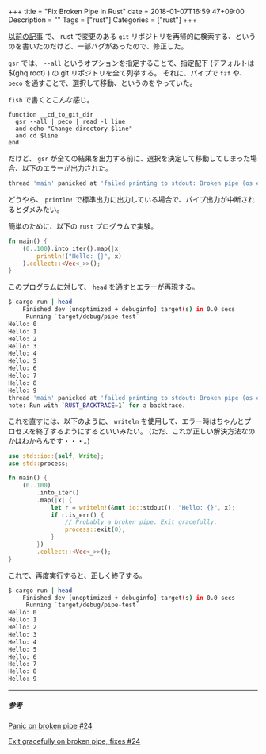 +++
title = "Fix Broken Pipe in Rust"
date = 2018-01-07T16:59:47+09:00
Description = ""
Tags = ["rust"]
Categories = ["rust"]
+++

[以前の記事](http://yukimemi.github.io/post/2017-11-12_gsr-in-rust/) で、 rust で変更のある `git` リポジトリを再帰的に検索する、というのを書いたのだけど、一部バグがあったので、修正した。

`gsr` では、 `--all` というオプションを指定することで、指定配下 (デフォルトは $(ghq root) ) の git リポジトリを全て列挙する。
それに、パイプで `fzf` や、 `peco` を通すことで、選択して移動、というのをやっていた。

`fish` で書くとこんな感じ。

```fish
function __cd_to_git_dir
  gsr --all | peco | read -l line
  and echo "Change directory $line"
  and cd $line
end
```

だけど、 `gsr` が全ての結果を出力する前に、選択を決定して移動してしまった場合、以下のエラーが出力された。

```sh
thread 'main' panicked at 'failed printing to stdout: Broken pipe (os error 32)'
```

どうやら、 `println!` で標準出力に出力している場合で、パイプ出力が中断されるとダメみたい。

簡単のために、以下の `rust` プログラムで実験。


```rust
fn main() {
    (0..100).into_iter().map(|x|
        println!("Hello: {}", x)
    ).collect::<Vec<_>>();
}
```

このプログラムに対して、 `head` を通すとエラーが再現する。

```sh
$ cargo run | head
    Finished dev [unoptimized + debuginfo] target(s) in 0.0 secs
     Running `target/debug/pipe-test`
Hello: 0
Hello: 1
Hello: 2
Hello: 3
Hello: 4
Hello: 5
Hello: 6
Hello: 7
Hello: 8
Hello: 9
thread 'main' panicked at 'failed printing to stdout: Broken pipe (os error 32)', src/libstd/io/stdio.rs:690:9
note: Run with `RUST_BACKTRACE=1` for a backtrace.
```

これを直すには、以下のように、 `writeln` を使用して、エラー時はちゃんとプロセスを終了するようにするといいみたい。
(ただ、これが正しい解決方法なのかはわからんです・・・。)

```rust
use std::io::{self, Write};
use std::process;

fn main() {
    (0..100)
        .into_iter()
        .map(|x| {
            let r = writeln!(&mut io::stdout(), "Hello: {}", x);
            if r.is_err() {
                // Probably a broken pipe. Exit gracefully.
                process::exit(0);
            }
        })
        .collect::<Vec<_>>();
}
```

これで、再度実行すると、正しく終了する。


```sh
$ cargo run | head
    Finished dev [unoptimized + debuginfo] target(s) in 0.0 secs
     Running `target/debug/pipe-test`
Hello: 0
Hello: 1
Hello: 2
Hello: 3
Hello: 4
Hello: 5
Hello: 6
Hello: 7
Hello: 8
Hello: 9
```

- - -

##### 参考

[Panic on broken pipe #24](https://github.com/sharkdp/fd/issues/24)

[Exit gracefully on broken pipe, fixes #24](https://github.com/sharkdp/fd/commit/2ea23c00005602255a29e387006a9fc1e91185b1)

